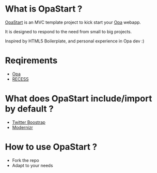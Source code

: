 # What is OpaStart ?

[OpaStart](https://github.com/Aqua-Ye/OpaStart) is an MVC template project to kick start your [Opa](http://opalang.org) webapp.

It is designed to respond to the need from small to big projects.

Inspired by HTML5 Boilerplate, and personal experience in Opa dev :)

# Reqirements

- [Opa](https://github.com/MLstate/opalang)
- [RECESS](https://github.com/twitter/recess)

# What does OpaStart include/import by default ?

- [Twitter Boostrap](https://github.com/twitter/bootstrap)
- [Modernizr](https://github.com/Modernizr/Modernizr)

# How to use OpaStart ?

- Fork the repo
- Adapt to your needs